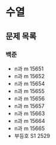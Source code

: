 # 수열

## 문제 목록

### 백준

- n과 m 15651
- n과 m 15652
- n과 m 15654
- n과 m 15655
- n과 m 15656
- n과 m 15657
- n과 m 15663
- n과 m 15664
- n과 m 15665
- 부등호 S1 2529 
